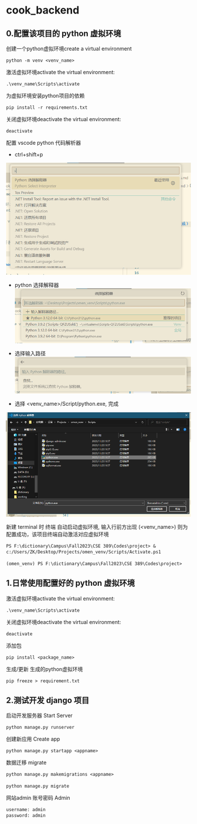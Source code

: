 # cook_backend

## 0.配置该项目的 python 虚拟环境

创建一个python虚拟环境create a virtual environment

    python -m venv <venv_name>

激活虚拟环境activate the virtual environment:

    .\venv_name\Scripts\activate

为虚拟环境安装python项目的依赖

    pip install -r requirements.txt

关闭虚拟环境deactivate the virtual environment:

    deactivate

配置 vscode python 代码解析器

- ctrl+shift+p

![Alt text](docimg/image.png)

- python 选择解释器
![Alt text](docimg/image1.png)

- 选择输入路径
![Alt text](docimg/image-1.png)

- 选择 <venv_name>/Script/python.exe, 完成

![Alt text](docimg/image-2.png)

新建 terminal 时 终端 自动启动虚拟环境, 输入行前方出现 (<venv_name>) 则为配置成功，该项目终端自动激活对应虚拟环境

    PS F:\dictionary\Campus\Fall2023\CSE 389\Codes\project> & c:/Users/ZK/Desktop/Projects/omen_venv/Scripts/Activate.ps1

    (omen_venv) PS F:\dictionary\Campus\Fall2023\CSE 389\Codes\project> 



## 1.日常使用配置好的 python 虚拟环境

激活虚拟环境activate the virtual environment:

    .\venv_name\Scripts\activate

关闭虚拟环境deactivate the virtual environment:

    deactivate

添加包

    pip install <package_name>

生成/更新 生成的python虚拟环境

    pip freeze > requirement.txt

## 2.测试开发 django 项目

启动开发服务器 Start Server

    python manage.py runserver 

创建新应用 Create app

    python manage.py startapp <appname>

数据迁移 migrate

    python manage.py makemigrations <appname>

    python manage.py migrate

网站admin 账号密码 Admin

    username: admin
    password: admin